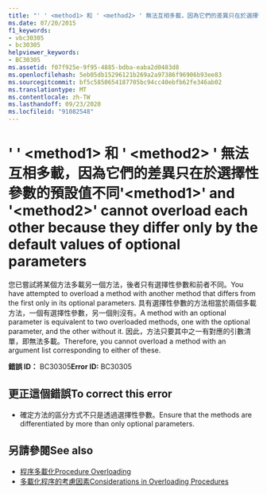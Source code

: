 ```yaml
---
title: "' ' <method1> 和 ' <method2> ' 無法互相多載，因為它們的差異只在於選擇性參數的預設值不同"
ms.date: 07/20/2015
f1_keywords:
- vbc30305
- bc30305
helpviewer_keywords:
- BC30305
ms.assetid: f07f925e-9f95-4885-bdba-eaba2d0483d8
ms.openlocfilehash: 5eb05db15296121b269a2a97386f96906b93ee83
ms.sourcegitcommit: bf5c5850654187705bc94cc40ebfb62fe346ab02
ms.translationtype: MT
ms.contentlocale: zh-TW
ms.lasthandoff: 09/23/2020
ms.locfileid: "91082548"
---
```

# <a name="method1-and-method2-cannot-overload-each-other-because-they-differ-only-by-the-default-values-of-optional-parameters"></a><span data-ttu-id="fbe85-102">' ' \<method1> 和 ' \<method2> ' 無法互相多載，因為它們的差異只在於選擇性參數的預設值不同</span><span class="sxs-lookup"><span data-stu-id="fbe85-102">'\<method1>' and '\<method2>' cannot overload each other because they differ only by the default values of optional parameters</span></span>

<span data-ttu-id="fbe85-103">您已嘗試將某個方法多載另一個方法，後者只有選擇性參數和前者不同。</span><span class="sxs-lookup"><span data-stu-id="fbe85-103">You have attempted to overload a method with another method that differs from the first only in its optional parameters.</span></span> <span data-ttu-id="fbe85-104">具有選擇性參數的方法相當於兩個多載方法，一個有選擇性參數，另一個則沒有。</span><span class="sxs-lookup"><span data-stu-id="fbe85-104">A method with an optional parameter is equivalent to two overloaded methods, one with the optional parameter, and the other without it.</span></span> <span data-ttu-id="fbe85-105">因此，方法只要其中之一有對應的引數清單，即無法多載。</span><span class="sxs-lookup"><span data-stu-id="fbe85-105">Therefore, you cannot overload a method with an argument list corresponding to either of these.</span></span>  
  
 <span data-ttu-id="fbe85-106">**錯誤 ID：** BC30305</span><span class="sxs-lookup"><span data-stu-id="fbe85-106">**Error ID:** BC30305</span></span>  
  
## <a name="to-correct-this-error"></a><span data-ttu-id="fbe85-107">更正這個錯誤</span><span class="sxs-lookup"><span data-stu-id="fbe85-107">To correct this error</span></span>  
  
- <span data-ttu-id="fbe85-108">確定方法的區分方式不只是透過選擇性參數。</span><span class="sxs-lookup"><span data-stu-id="fbe85-108">Ensure that the methods are differentiated by more than only optional parameters.</span></span>  
  
## <a name="see-also"></a><span data-ttu-id="fbe85-109">另請參閱</span><span class="sxs-lookup"><span data-stu-id="fbe85-109">See also</span></span>

- [<span data-ttu-id="fbe85-110">程序多載化</span><span class="sxs-lookup"><span data-stu-id="fbe85-110">Procedure Overloading</span></span>](../programming-guide/language-features/procedures/procedure-overloading.md)
- [<span data-ttu-id="fbe85-111">多載化程序的考慮因素</span><span class="sxs-lookup"><span data-stu-id="fbe85-111">Considerations in Overloading Procedures</span></span>](../programming-guide/language-features/procedures/considerations-in-overloading-procedures.md)
